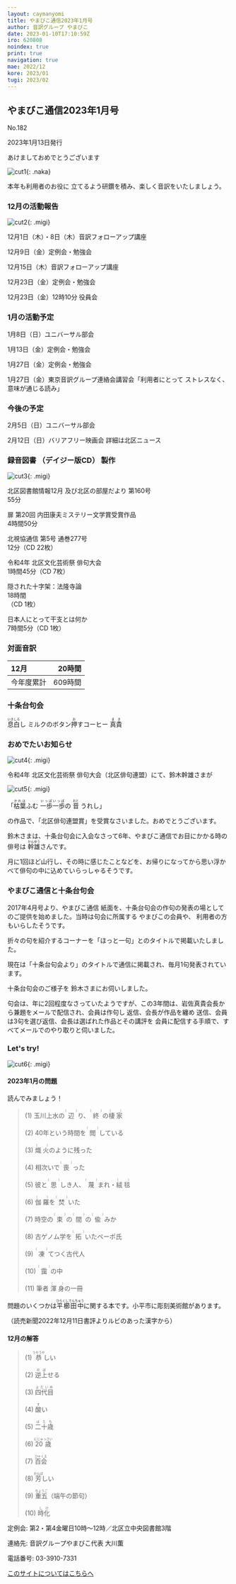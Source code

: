 ```yaml
---
layout: caymanyomi
title: やまびこ通信2023年1月号
author: 音訳グループ やまびこ
date: 2023-01-10T17:10:59Z
iro: 620808
noindex: true
print: true
navigation: true
mae: 2022/12
kore: 2023/01
tugi: 2023/02
---
```



## <span data-dur="4.209" data-begin="2.750" id="xmri_0001" markdown="1"> やまびこ通信2023年1月号</span>

<span data-dur="2.435" data-begin="6.959" id="xmri_0002" markdown="1">No.182</span>

<span data-dur="5.943" data-begin="9.394" id="xmri_0003" markdown="1">2023年1月13日発行</span>

<span data-dur="2.802" data-begin="19.863" id="xmri_0006" markdown="1">あけましておめでとうございます</span>

![cut1](media/01/cut1.jpeg){: .naka}

<span data-dur="3.450" data-begin="23.815" id="xmri_0008" markdown="1">本年も利用者のお役に 立てるよう</span><span data-dur="1.444" data-begin="27.265" id="xmri_0009" markdown="1">研鑽を積み、</span><span data-dur="4.324" data-begin="28.709" id="xmri_000A" markdown="1">楽しく音訳をいたしましょう。</span>

### <span data-dur="3.489" data-begin="33.033" id="xmri_000B" markdown="1"> 12月の活動報告</span>

![cut2](media/01/cut2.png){: .migi}

<span data-dur="2.306" data-begin="38.372" id="xmri_000D" markdown="1">12月1日（木）</span><span data-dur="1.569" data-begin="40.678" id="xmri_000E" markdown="1">・8日（木）</span><span data-dur="2.916" data-begin="42.247" id="xmri_000F" markdown="1">音訳フォローアップ講座</span>

<span data-dur="2.255" data-begin="45.163" id="xmri_0010" markdown="1">12月9日（金）</span><span data-dur="2.986" data-begin="47.418" id="xmri_0011" markdown="1">定例会・勉強会</span>

<span data-dur="2.410" data-begin="50.404" id="xmri_0012" markdown="1">12月15日（木）</span><span data-dur="2.917" data-begin="52.814" id="xmri_0013" markdown="1">音訳フォローアップ講座</span>

<span data-dur="2.636" data-begin="55.731" id="xmri_0014" markdown="1">12月23日（金）</span><span data-dur="2.986" data-begin="58.367" id="xmri_0015" markdown="1">定例会・勉強会</span>

<span data-dur="2.636" data-begin="61.353" id="xmri_0016" markdown="1">12月23日（金）</span><span data-dur="4.689" data-begin="63.989" id="xmri_0017" markdown="1">12時10分 役員会</span>

### <span data-dur="3.250" data-begin="68.678" id="xmri_0018" markdown="1"> 1月の活動予定</span>

<span data-dur="2.061" data-begin="71.928" id="xmri_0019" markdown="1">1月8日（日）</span><span data-dur="2.504" data-begin="73.989" id="xmri_001A" markdown="1">ユニバーサル部会</span>

<span data-dur="2.372" data-begin="76.493" id="xmri_001B" markdown="1">1月13日（金）</span><span data-dur="2.986" data-begin="78.865" id="xmri_001C" markdown="1">定例会・勉強会</span>

<span data-dur="2.518" data-begin="81.851" id="xmri_001D" markdown="1">1月27日（金）</span><span data-dur="2.986" data-begin="84.369" id="xmri_001E" markdown="1">定例会・勉強会</span>

<span data-dur="2.518" data-begin="87.355" id="xmri_001F" markdown="1">1月27日（金）</span><span data-dur="3.410" data-begin="89.873" id="xmri_0020" markdown="1">東京音訳グループ連絡会講習会</span><span data-dur="6.107" data-begin="93.283" id="xmri_0021" markdown="1">「利用者にとって ストレスなく<span class="infty_silent">、</span> 意味が通じる読み」</span>

### <span data-dur="2.630" data-begin="99.390" id="xmri_0022" markdown="1"> 今後の予定</span>

<span data-dur="1.960" data-begin="102.020" id="xmri_0023" markdown="1">2月5日（日）</span><span data-dur="2.504" data-begin="103.980" id="xmri_0024" markdown="1">ユニバーサル部会</span>

<span data-dur="2.224" data-begin="106.484" id="xmri_0025" markdown="1">2月12日（日）</span><span data-dur="5.647" data-begin="108.708" id="xmri_0026" markdown="1">バリアフリー映画会 詳細は北区ニュース</span>

### <span data-dur="4.728" data-begin="114.355" id="xmri_0027" markdown="1"> 録音図書<span class="infty_silent"> （</span>デイジー版CD<span class="infty_silent">） </span>製作</span>

![cut3](media/01/cut3.png){: .migi}

<span data-dur="5.956" data-begin="123.151" id="xmri_002A" markdown="1">北区図書館情報12月 及び北区の部屋だより 第160号</span>  
<span data-dur="1.846" data-begin="129.107" id="xmri_002B" markdown="1">55分</span>

<span data-dur="4.924" data-begin="130.953" id="xmri_002C" markdown="1">扉 第20回 内田康夫ミステリー文学賞受賞作品</span>  
<span data-dur="2.153" data-begin="135.877" id="xmri_002D" markdown="1">4時間50分</span>

<span data-dur="4.438" data-begin="138.030" id="xmri_002E" markdown="1">北視協通信 第5号 通巻277号</span>  
<span data-dur="3.060" data-begin="142.468" id="xmri_002F" markdown="1">12分（CD 22枚）</span>

<span data-dur="3.883" data-begin="145.528" id="xmri_0030" markdown="1">令和4年 北区文化芸術祭 俳句大会</span>  
<span data-dur="3.606" data-begin="149.411" id="xmri_0031" markdown="1">1時間45分（CD 7枚）</span>

<span data-dur="2.894" data-begin="153.017" id="xmri_0032" markdown="1">隠された十字架：法隆寺論</span>  
<span data-dur="1.429" data-begin="155.911" id="xmri_0033" markdown="1">18時間</span>  
<span data-dur="2.017" data-begin="157.340" id="xmri_0034" markdown="1">（CD 1枚）</span>

<span data-dur="2.721" data-begin="159.357" id="xmri_0035" markdown="1">日本人にとって干支とは何か</span>  
<span data-dur="1.564" data-begin="162.078" id="xmri_0036" markdown="1">7時間5分</span><span data-dur="3.766" data-begin="163.642" id="xmri_0037" markdown="1">（CD 1枚）</span>

### <span data-dur="2.666" data-begin="167.408" id="xmri_0038" markdown="1"> 対面音訳</span>

<span data-dur="1.225" data-begin="170.074" id="xmri_0039" markdown="1">12月</span>|<span data-dur="2.140" data-begin="171.299" id="xmri_003A" markdown="1">20時間</span>
|:---|---:|
<span data-dur="1.591" data-begin="173.439" id="xmri_003B" markdown="1">今年度累計</span>|<span data-dur="3.765" data-begin="175.030" id="xmri_003C" markdown="1">609時間</span>

### <span data-dur="2.768" data-begin="178.795" id="xmri_003D" markdown="1"> 十条台句会</span>

<span data-dur="7.370" data-begin="181.563" id="xmri_003E" markdown="1"><ruby>息白<rp>(</rp><rt>いきしろ</rt><rp>)</rp></ruby>し ミルクのボタン<ruby>押<rp>(</rp><rt>お</rt><rp>)</rp></ruby>すコーヒー
<span class="haigo" data-dur="3.117" data-begin="188.933" id="xmri_003F" markdown="1"><ruby>真貴<rp>(</rp><rt>まき</rt><rp>)</rp></ruby></span>

### <span data-dur="2.868" data-begin="192.050" id="xmri_0040" markdown="1"> おめでたいお知らせ</span>

![cut4](media/01/cut4.png){: .migi}

<span data-dur="3.883" data-begin="196.068" id="xmri_0042" markdown="1">令和4年 北区文化芸術祭 俳句大会</span><span data-dur="2.174" data-begin="199.951" id="xmri_0043" markdown="1">（北区俳句連盟<span class="infty_silent">）</span>にて、</span><span data-dur="2.975" data-begin="202.125" id="xmri_0044" markdown="1">鈴木幹雄さまが</span>

![cut5](media/01/cut5.png){: .migi}

<span data-dur="7.968" data-begin="206.250" id="xmri_0046" markdown="1">「<ruby>枯葉<rp>(</rp><rt>かれは</rt><rp>)</rp></ruby>ふむ <ruby>一歩一歩<rp>(</rp><rt>いっぽいっぽ</rt><rp>)</rp></ruby>の <ruby>音<rp>(</rp><rt>おと</rt><rp>)</rp></ruby> うれし」</span>

<span data-dur="1.349" data-begin="214.218" id="xmri_0047" markdown="1">の作品で、</span><span data-dur="3.841" data-begin="215.567" id="xmri_0048" markdown="1">「北区俳句連盟賞<span class="infty_silent">」</span>を受賞なさいました。</span><span data-dur="3.030" data-begin="219.408" id="xmri_0049" markdown="1">おめでとうございます。</span>

<span data-dur="1.366" data-begin="222.438" id="xmri_004A" markdown="1">鈴木さまは、</span><span data-dur="3.058" data-begin="223.804" id="xmri_004B" markdown="1">十条台句会に入会なさって6年、</span><span data-dur="6.429" data-begin="226.862" id="xmri_004C" markdown="1">やまびこ通信でお目にかかる時の俳号は <ruby>幹雄<rp>(</rp><rt>かんゆう</rt><rp>)</rp></ruby>さんです。</span>

<span data-dur="2.280" data-begin="233.291" id="xmri_004D" markdown="1">月に1回ほど山行し、</span><span data-dur="2.336" data-begin="235.571" id="xmri_004E" markdown="1">その時に感じたことなどを、</span><span data-dur="7.523" data-begin="237.907" id="xmri_004F" markdown="1">お帰りになってから思い浮かべて俳句の中に込めていらっしゃるそうです。</span>

### <span data-dur="3.896" data-begin="245.430" id="xmri_0050" markdown="1"> やまびこ通信と十条台句会</span>

<span data-dur="2.482" data-begin="249.326" id="xmri_0051" markdown="1">2017年4月号より、</span><span data-dur="2.310" data-begin="251.808" id="xmri_0052" markdown="1">やまびこ通信 紙面を、</span><span data-dur="5.786" data-begin="254.118" id="xmri_0053" markdown="1">十条台句会の作句の発表の場としてのご提供を始めました。</span><span data-dur="4.836" data-begin="259.904" id="xmri_0054" markdown="1">当時は句会に所属する やまびこの会員や<span class="infty_silent">、</span> 利用者の方も</span><span data-dur="2.810" data-begin="264.740" id="xmri_0055" markdown="1">いらしたそうです。</span>

<span data-dur="2.689" data-begin="267.550" id="xmri_0056" markdown="1">折々の句を紹介するコーナーを</span><span data-dur="4.746" data-begin="270.239" id="xmri_0057" markdown="1">「ほっと一句<span class="infty_silent">」</span>とのタイトルで掲載いたしました。</span>

<span data-dur="1.190" data-begin="274.985" id="xmri_0058" markdown="1">現在は</span><span data-dur="4.029" data-begin="276.175" id="xmri_0059" markdown="1">「十条台句会より<span class="infty_silent">」</span>のタイトルで通信に掲載され、</span><span data-dur="3.888" data-begin="280.204" id="xmri_005A" markdown="1">毎月1句発表されています。</span>

<span data-dur="5.787" data-begin="284.092" id="xmri_005B" markdown="1">十条台句会のご様子を 鈴木さまにお伺いしました。</span>

<span data-dur="1.044" data-begin="289.879" id="xmri_005C" markdown="1">句会は、</span><span data-dur="2.929" data-begin="290.923" id="xmri_005D" markdown="1">年に2回程度なさっていたようですが、</span><span data-dur="1.666" data-begin="293.852" id="xmri_005E" markdown="1">この3年間は、</span><span data-dur="3.989" data-begin="295.518" id="xmri_005F" markdown="1">岩佐真貴会長から兼題をメールで配信され、</span><span data-dur="2.371" data-begin="299.507" id="xmri_0060" markdown="1">会員は作句し 返信、</span><span data-dur="2.870" data-begin="301.878" id="xmri_0061" markdown="1">会長が作品を纏め 送信、</span><span data-dur="2.950" data-begin="304.748" id="xmri_0062" markdown="1">会員は3句を選び返信、</span><span data-dur="5.844" data-begin="307.698" id="xmri_0063" markdown="1">会長は選ばれた作品とその講評を 会員に配信する手順で、</span><span data-dur="5.656" data-begin="313.542" id="xmri_0064" markdown="1">すべてメールでのやり取りと伺いました。</span>

### <span data-dur=".500" data-begin="319.198" id="xmri_0065" markdown="1"></span> <span data-dur="1.640" data-begin="319.698" id="xmri_0066" markdown="1">Let&apos;s try!</span>

![cut6](media/01/cut6.png){: .migi}

#### <span data-dur="4.038" data-begin="323.188" id="xmri_0068" markdown="1"> 2023年1月の問題</span>

<span data-dur="3.495" data-begin="327.226" id="xmri_0069" markdown="1">読んでみましょう！</span>

<blockquote markdown="1">

<span class="infty_silent">(1) 玉川上水の<ruby>辺<rp>(</rp><rt>（　　　）</rt><rp>)</rp></ruby>り、<ruby>終<rp>(</rp><rt>（　　　）</rt><rp>)</rp></ruby>の<ruby>棲家<rp>(</rp><rt>（　　　）</rt><rp>)</rp></ruby></span>

<span class="infty_silent">(2) 40年という時間を<ruby>閲<rp>(</rp><rt>（　　　）</rt><rp>)</rp></ruby>している</span>

<span class="infty_silent">(3) <ruby>熾火<rp>(</rp><rt>（　　　）</rt><rp>)</rp></ruby>のように残った</span>

<span class="infty_silent">(4) 相次いで<ruby>喪<rp>(</rp><rt>（　　　）</rt><rp>)</rp></ruby>った</span>

<span class="infty_silent">(5) 彼と<ruby>思<rp>(</rp><rt>（　　　）</rt><rp>)</rp></ruby>しき人、<ruby>蔑<rp>(</rp><rt>（　　　）</rt><rp>)</rp></ruby>まれ・<ruby>絨毯<rp>(</rp><rt>（　　　）</rt><rp>)</rp></ruby></span>

<span class="infty_silent">(6) <ruby>伽羅<rp>(</rp><rt>（　　　）</rt><rp>)</rp></ruby>を<ruby>焚<rp>(</rp><rt>（　　　）</rt><rp>)</rp></ruby>いた</span>

<span class="infty_silent">(7) 時空の<ruby>束<rp>(</rp><rt>（　　　）</rt><rp>)</rp></ruby>の<ruby>間<rp>(</rp><rt>（　　　）</rt><rp>)</rp></ruby>の<ruby>偸<rp>(</rp><rt>（　　　）</rt><rp>)</rp></ruby>みか</span>

<span class="infty_silent">(8) 古ゲノム学を<ruby>拓<rp>(</rp><rt>（　　　）</rt><rp>)</rp></ruby>いたペーポ氏</span>

<span class="infty_silent">(9) <ruby>凍<rp>(</rp><rt>（　　　）</rt><rp>)</rp></ruby>てつく古代人</span>

<span class="infty_silent">(10) <ruby>靄<rp>(</rp><rt>（　　　）</rt><rp>)</rp></ruby>の中</span>

<span class="infty_silent">(11) 筆者 <ruby>渾身<rp>(</rp><rt>（　　　）</rt><rp>)</rp></ruby>の一冊</span>

</blockquote>

<span data-dur="4.794" data-begin="335.246" id="xmri_006B" markdown="1">問題のいくつかは<ruby>平櫛田中<rp>(</rp><rt>ひらくしでんちゅう</rt><rp>)</rp></ruby>に関する本です。</span><span data-dur="4.455" data-begin="340.040" id="xmri_006C" markdown="1">小平市に彫刻美術館があります。</span>

<span data-dur="7.447" data-begin="344.495" id="xmri_006D" markdown="1">（読売新聞2022年12月11日書評よりルビのあった漢字から）</span>

#### <span data-dur="3.011" data-begin="351.942" id="xmri_006E" markdown="1"> 12月の解答</span>

<blockquote markdown="1">

<span data-dur="1.178" data-begin="354.953" id="xmri_006F" markdown="1">(1)</span> <span data-dur="1.742" data-begin="356.131" id="xmri_0070" markdown="1"><ruby>恭<rp>(</rp><rt>うやうや</rt><rp>)</rp></ruby>しい</span>

<span data-dur="1.017" data-begin="357.873" id="xmri_0071" markdown="1">(2)</span> <span data-dur="1.573" data-begin="358.890" id="xmri_0072" markdown="1"><ruby>逆上<rp>(</rp><rt>のぼ</rt><rp>)</rp></ruby>せる</span>

<span data-dur="1.144" data-begin="360.463" id="xmri_0073" markdown="1">(3)</span> <span data-dur="1.545" data-begin="361.607" id="xmri_0074" markdown="1"><ruby>四代目<rp>(</rp><rt>よだいめ</rt><rp>)</rp></ruby></span>

<span data-dur="1.119" data-begin="363.152" id="xmri_0075" markdown="1">(4)</span> <span data-dur="1.314" data-begin="364.271" id="xmri_0076" markdown="1"><ruby>酸<rp>(</rp><rt>す</rt><rp>)</rp></ruby>い</span>

<span data-dur="1.046" data-begin="365.585" id="xmri_0077" markdown="1">(5)</span> <span data-dur="1.478" data-begin="366.631" id="xmri_0078" markdown="1"><ruby>二十歳<rp>(</rp><rt>はたち</rt><rp>)</rp></ruby></span>

<span data-dur="1.177" data-begin="368.109" id="xmri_0079" markdown="1">(6)</span> <span data-dur="1.697" data-begin="369.286" id="xmri_007A" markdown="1"><ruby>20歳<rp>(</rp><rt>にじゅっさい</rt><rp>)</rp></ruby></span>

<span data-dur="1.171" data-begin="370.983" id="xmri_007B" markdown="1">(7)</span> <span data-dur="1.491" data-begin="372.154" id="xmri_007C" markdown="1"><ruby>百会<rp>(</rp><rt>ひゃくえ</rt><rp>)</rp></ruby></span>

<span data-dur="1.211" data-begin="373.645" id="xmri_007D" markdown="1">(8)</span> <span data-dur="1.663" data-begin="374.856" id="xmri_007E" markdown="1"><ruby>芳<rp>(</rp><rt>かんば</rt><rp>)</rp></ruby>しい</span>

<span data-dur="1.198" data-begin="376.519" id="xmri_007F" markdown="1">(9)</span> <span data-dur=".955" data-begin="377.717" id="xmri_0080" markdown="1"><ruby>重五<rp>(</rp><rt>ちょうご</rt><rp>)</rp></ruby></span><span data-dur="1.928" data-begin="378.672" id="xmri_0081" markdown="1">（端午の節句）</span>

<span data-dur="1.137" data-begin="380.600" id="xmri_0082" markdown="1">(10)</span> <span data-dur="1.345" data-begin="381.737" id="xmri_0083" markdown="1"><ruby>時化<rp>(</rp><rt>しけ</rt><rp>)</rp></ruby></span>

</blockquote>

<span data-dur="1.205" data-begin="383.082" id="xmri_0084" markdown="1">定例会:</span> <span data-dur="3.237" data-begin="384.287" id="xmri_0085" markdown="1">第2・第4金曜日10時～12時</span><span data-dur="3.047" data-begin="387.524" id="xmri_0086" markdown="1">／北区立中央図書館3階</span>

<span data-dur="1.319" data-begin="390.571" id="xmri_0087" markdown="1">連絡先:</span> <span data-dur="3.965" data-begin="391.890" id="xmri_0088" markdown="1">音訳グループやまびこ代表 大川薫</span>

<span data-dur="1.409" data-begin="395.855" id="xmri_0089" markdown="1">電話番号:</span> <span data-dur="4.305" data-begin="397.264" id="xmri_008A" markdown="1">03-3910-7331</span>

<a href="mailto:ymbk2016ml@gmail.com?Subject=やまびこウェブサイトについて" data-dur="5.930" data-begin="401.569" id="xmri_008B" markdown="1">このサイトについてはこちらへ</a>


